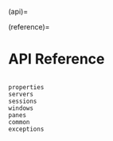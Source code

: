 (api)=

(reference)=

# API Reference

```{toctree}

properties
servers
sessions
windows
panes
common
exceptions
```
